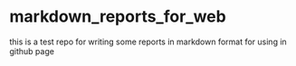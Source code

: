 # markdown_reports_for_web
this is a test repo for writing some reports in markdown format for using in github page
